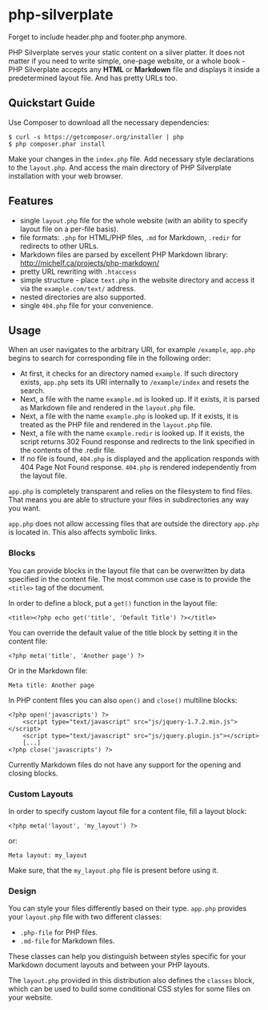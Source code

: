php-silverplate
===============

Forget to include header.php and footer.php anymore.

PHP Silverplate serves your static content on a silver platter. It does
not matter if you need to write simple, one-page website, or a whole book - PHP
Silverplate accepts any **HTML** or **Markdown** file and displays it
inside a predetermined layout file. And has pretty URLs too.

## Quickstart Guide

Use Composer to download all the necessary dependencies:

    $ curl -s https://getcomposer.org/installer | php
    $ php composer.phar install

Make your changes in the `index.php` file. Add necessary style
declarations to the `layout.php`. And access the main directory of PHP Silverplate 
installation with your web browser.

## Features

- single `layout.php` file for the whole website (with an ability to
specify layout file on a per-file basis).
- file formats: `.php` for HTML/PHP files, `.md` for Markdown, `.redir` for
redirects to other URLs.
- Markdown files are parsed by excellent PHP Markdown library:
http://michelf.ca/projects/php-markdown/
- pretty URL rewriting with `.htaccess`
- simple structure - place `text.php` in the website directory and access 
it via the `example.com/text/` address.
- nested directories are also supported.
- single `404.php` file for your convenience.

## Usage

When an user navigates to the arbitrary URI, for example `/example`,
`app.php` begins to search for corresponding file in the following order:

- At first, it checks for an directory named `example`. If such directory
exists, `app.php` sets its URI internally to `/example/index` and resets the
search.
- Next, a file with the name `example.md` is looked up. If it exists, it
is parsed as Markdown file and rendered in the `layout.php` file.
- Next, a file with the name `example.php` is looked up. If it exists, it
is treated as the PHP file and rendered in the `layout.php` file.
- Next, a file with the name `example.redir` is looked up. If it exists,
the script returns 302 Found response and redirects to the link
specified in the contents of the .redir file.
- If no file is found, `404.php` is displayed and the application responds
with 404 Page Not Found response. `404.php` is rendered independently
from the layout file.

`app.php` is completely transparent and relies on the filesystem to find
files. That means you are able to structure your files in subdirectories
any way you want.

`app.php` does not allow accessing files that  are outside the directory
`app.php` is located in. This also affects symbolic links.

### Blocks

You can provide blocks in the layout file that can be overwritten by
data specified in the content file. The most common use case is to
provide the `<title>` tag of the document.

In order to define a block, put a `get()` function in the layout file:

    <title><?php echo get('title', 'Default Title') ?></title>

You can override the default value of the title block by setting it in
the content file:

    <?php meta('title', 'Another page') ?>

Or in the Markdown file:

    Meta title: Another page

In PHP content files you can also `open()` and `close()` multiline blocks:

    <?php open('javascripts') ?>
        <script type="text/javascript" src="js/jquery-1.7.2.min.js"></script>
        <script type="text/javascript" src="js/jquery.plugin.js"></script>
        [...]
    <?php close('javascripts') ?>

Currently Markdown files do not have any support for the opening and
closing blocks.

### Custom Layouts

In order to specify custom layout file for a content file, fill a layout
block:

    <?php meta('layout', 'my_layout') ?>

or:

    Meta layout: my_layout

Make sure, that the `my_layout.php` file is present before using it.

### Design

You can style your files differently based on their type. `app.php`
provides your `layout.php` file with two different classes:

- `.php-file` for PHP files.
- `.md-file` for Markdown files.

These classes can help you distinguish between styles specific for your
Markdown document layouts and between your PHP layouts.

The `layout.php` provided in this distribution also defines the `classes` 
block, which can be used to build some conditional CSS styles for some
files on your website.

<!-- vim: set tw=72: -->
